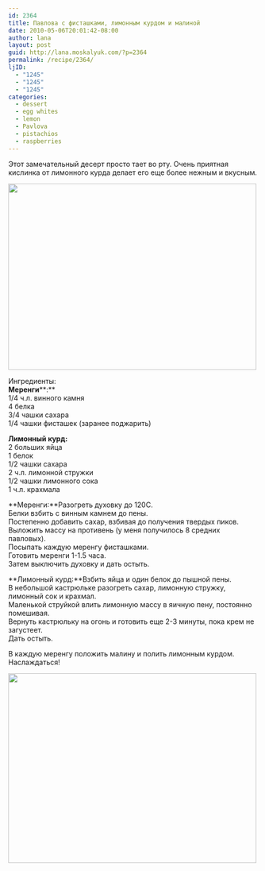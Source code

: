 ```yaml
---
id: 2364
title: Павлова с фисташками, лимонным курдом и малиной
date: 2010-05-06T20:01:42-08:00
author: lana
layout: post
guid: http://lana.moskalyuk.com/?p=2364
permalink: /recipe/2364/
ljID:
  - "1245"
  - "1245"
  - "1245"
categories:
  - dessert
  - egg whites
  - lemon
  - Pavlova
  - pistachios
  - raspberries
---
```

Этот замечательный десерт просто тает во рту. Очень приятная кислинка от лимонного курда делает его еще более нежным и вкусным.

<img loading="lazy" class="alignnone" title="Pistachio Pavlovas with Lemon Curd and Berries" src="http://farm5.static.flickr.com/4010/4585802876_b032fc827a.jpg" alt="" width="500" height="375" /> 

Ингредиенты:  
**Меренги****:**  
1/4 ч.л. винного камня  
4 белка  
3/4 чашки сахара  
1/4 чашки фисташек (заранее поджарить)

**Лимонный курд:**  
2 больших яйца  
1 белок  
1/2 чашки сахара  
2 ч.л. лимонной стружки  
1/2 чашки лимонного сока  
1 ч.л. крахмала

**Меренги:**Разогреть духовку до 120С.  
Белки взбить с винным камнем до пены.  
Постепенно добавить сахар, взбивая до получения твердых пиков.  
Выложить массу на противень (у меня получилось 8 средних павловых).  
Посыпать каждую меренгу фисташками.  
Готовить меренги 1-1.5 часа.  
Затем выключить духовку и дать остыть.

**Лимонный курд:**Взбить яйца и один белок до пышной пены.  
В небольшой кастрюльке разогреть сахар, лимонную стружку, лимонный сок и крахмал.  
Маленькой струйкой влить лимонную массу в яичную пену, постоянно помешивая.  
Вернуть кастрюльку на огонь и готовить еще 2-3 минуты, пока крем не загустеет.  
Дать остыть.

В каждую меренгу положить малину и полить лимонным курдом. Наслаждаться!

<img loading="lazy" class="alignnone" title="Pistachio Pavlovas with Lemon Curd and Berries" src="http://farm5.static.flickr.com/4053/4585805454_e961b60d85.jpg" alt="" width="500" height="382" />